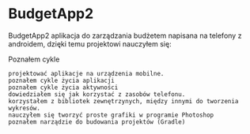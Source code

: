 # BudgetApp2
BudgetApp2 aplikacja do zarządzania budżetem napisana na telefony z androidem, dzięki temu projektowi nauczyłem się:


Poznałem cykle 
```
projektować aplikacje na urządzenia mobilne.
poznałem cykle życia aplikacji
poznałem cykle życia aktywności
dowiedziałem się jak korzystać z zasobów telefonu.
korzystałem z bibliotek zewnętrzynych, między innymi do tworzenia wykresów.
nauczyłem się tworzyć proste grafiki w programie Photoshop
poznałem narządzie do budowania projektów (Gradle)
```

